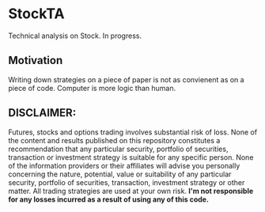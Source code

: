 # StockTA

Technical analysis on Stock. In progress.

## Motivation
Writing down strategies on a piece of paper is not as convienent as on a piece of code. Computer is more logic than human.

## DISCLAIMER: 
Futures, stocks and options trading involves substantial risk of loss.  None of the content and results published on this repository constitutes a recommendation that any particular security, portfolio of securities, transaction or investment strategy is suitable for any specific person. None of the information providers or their affiliates will advise you personally concerning the nature, potential, value or suitability of any particular security, portfolio of securities, transaction, investment strategy or other matter. All trading strategies are used at your own risk. **I'm not responsible for any losses incurred as a result of using any of this code.**
